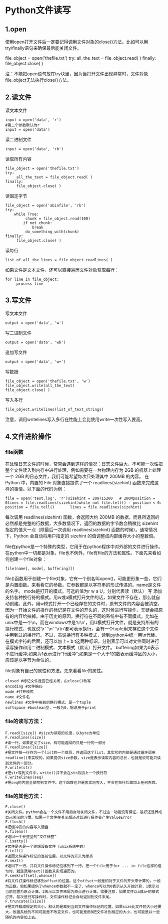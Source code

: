 # Python文件读写
## 1.open
使用open打开文件后一定要记得调用文件对象的close()方法。比如可以用try/finally语句来确保最后能关闭文件。

file_object = open('thefile.txt')
try:
     all_the_text = file_object.read( )
finally:
     file_object.close( )

注：不能把open语句放在try块里，因为当打开文件出现异常时，文件对象file_object无法执行close()方法。

## 2.读文件
读文本文件
```
input = open('data', 'r')
#第二个参数默认为r
input = open('data')
```

读二进制文件
```
input = open('data', 'rb')
```
读取所有内容
```
file_object = open('thefile.txt')
try:
     all_the_text = file_object.read( )
finally:
     file_object.close( )
```

读固定字节
```
file_object = open('abinfile', 'rb')
try:
    while True:
         chunk = file_object.read(100)
        if not chunk:
            break
         do_something_with(chunk)
finally:
     file_object.close( )
```

读每行
```
list_of_all_the_lines = file_object.readlines( )
```
如果文件是文本文件，还可以直接遍历文件对象获取每行：
```
for line in file_object:
     process line
```

## 3.写文件
写文本文件
```
output = open('data', 'w')
```

写二进制文件
```
output = open('data', 'wb')
```

追加写文件
```
output = open('data', 'w+')
```

写数据
```
file_object = open('thefile.txt', 'w')
file_object.write(all_the_text)
file_object.close( )
```

写入多行
```
file_object.writelines(list_of_text_strings)
```
注意，调用writelines写入多行在性能上会比使用write一次性写入要高。

## 4.文件进阶操作
### file函数
在处理日志文件的时候，常常会遇到这样的情况：日志文件巨大，不可能一次性把整个文件读入到内存中进行处理，例如需要在一台物理内存为 2GB 的机器上处理一个 2GB 的日志文件，我们可能希望每次只处理其中 200MB 的内容。
在 Python 中，内置的 File 对象直接提供了一个 readlines(sizehint) 函数来完成这样的事情。以下面的代码为例：
```
file = open('test.log', 'r')sizehint = 209715200   # 200Mposition = 0lines = file.readlines(sizehint)while not file.tell() - position < 0:       position = file.tell()       lines = file.readlines(sizehint)
```
每次调用 readlines(sizehint) 函数，会返回大约 200MB 的数据，而且所返回的必然都是完整的行数据，大多数情况下，返回的数据的字节数会稍微比 sizehint 指定的值大一点（除最后一次调用 readlines(sizehint) 函数的时候）。通常情况下，Python 会自动将用户指定的 sizehint 的值调整成内部缓存大小的整数倍。

file在python是一个特殊的类型，它用于在python程序中对外部的文件进行操作。在python中一切都是对象，file也不例外，file有file的方法和属性。下面先来看如何创建一个file对象：
```
file(name[, mode[, buffering]])
```
file()函数用于创建一个file对象，它有一个别名叫open()，可能更形象一些，它们是内置函数。来看看它的参数。它参数都是以字符串的形式传递的。name是文件的名字。
mode是打开的模式，可选的值为r w a U，分别代表读（默认） 写 添加支持各种换行符的模式。用w或a模式打开文件的话，如果文件不存在，那么就自动创建。此外，用w模式打开一个已经存在的文件时，原有文件的内容会被清空，因为一开始文件的操作的标记是在文件的开头的，这时候进行写操作，无疑会把原有的内容给抹掉。由于历史的原因，换行符在不同的系统中有不同模式，比如在 unix中是一个\n，而在windows中是‘\r\n’，用U模式打开文件，就是支持所有的换行模式，也就说‘\r’ '\n' '\r\n'都可表示换行，会有一个tuple用来存贮这个文件中用到过的换行符。不过，虽说换行有多种模式，读到python中统一用\n代替。在模式字符的后面，还可以加上+ b t这两种标识，分别表示可以对文件同时进行读写操作和用二进制模式、文本模式（默认）打开文件。
buffering如果为0表示不进行缓冲;如果为1表示进行“行缓冲“;如果是一个大于1的数表示缓冲区的大小，应该是以字节为单位的。

file对象有自己的属性和方法。先来看看file的属性。
```
closed #标记文件是否已经关闭，由close()改写 
encoding #文件编码 
mode #打开模式 
name #文件名 
newlines #文件中用到的换行模式，是一个tuple 
softspace #boolean型，一般为0，据说用于print
```
### file的读写方法：
```
F.read([size]) #size为读取的长度，以byte为单位 
F.readline([size]) 
#读一行，如果定义了size，有可能返回的只是一行的一部分 
F.readlines([size]) 
#把文件每一行作为一个list的一个成员，并返回这个list。其实它的内部是通过循环调用readline()来实现的。如果提供size参数，size是表示读取内容的总长，也就是说可能只读到文件的一部分。 
F.write(str) 
#把str写到文件中，write()并不会在str后加上一个换行符 
F.writelines(seq) 
#把seq的内容全部写到文件中。这个函数也只是忠实地写入，不会在每行后面加上任何东西。
```
### file的其他方法：
```
F.close() 
#关闭文件。python会在一个文件不用后自动关闭文件，不过这一功能没有保证，最好还是养成自己关闭的习惯。如果一个文件在关闭后还对其进行操作会产生ValueError 
F.flush() 
#把缓冲区的内容写入硬盘 
F.fileno() 
#返回一个长整型的”文件标签“ 
F.isatty() 
#文件是否是一个终端设备文件（unix系统中的） 
F.tell() 
#返回文件操作标记的当前位置，以文件的开头为原点 
F.next() 
#返回下一行，并将文件操作标记位移到下一行。把一个file用于for ... in file这样的语句时，就是调用next()函数来实现遍历的。 
F.seek(offset[,whence]) 
#将文件打操作标记移到offset的位置。这个offset一般是相对于文件的开头来计算的，一般为正数。但如果提供了whence参数就不一定了，whence可以为0表示从头开始计算，1表示以当前位置为原点计算。2表示以文件末尾为原点进行计算。需要注意，如果文件以a或a+的模式打开，每次进行写操作时，文件操作标记会自动返回到文件末尾。 
F.truncate([size]) 
#把文件裁成规定的大小，默认的是裁到当前文件操作标记的位置。如果size比文件的大小还要大，依据系统的不同可能是不改变文件，也可能是用0把文件补到相应的大小，也可能是以一些随机的内容加上去。
```
